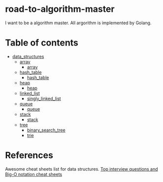 # road-to-algorithm-master

I want to be a algorithm master.
All argorithm is implemented by Golang.

# Table of contents
- [data_structures](https://github.com/bmf-san/road-to-algorithm-master/tree/master/data_structures)
  - [array](https://github.com/bmf-san/road-to-algorithm-master/tree/master/data_structures/array)
    - [array](https://github.com/bmf-san/road-to-algorithm-master/tree/master/data_structures/array/array)
  - [hash_table](https://github.com/bmf-san/road-to-algorithm-master/tree/master/data_structures/hash_table)
    - [hash_table](https://github.com/bmf-san/road-to-algorithm-master/tree/master/data_structures/hash_table/hash_table)
  - [heap](https://github.com/bmf-san/road-to-algorithm-master/tree/master/data_structures/heap)
    - [heap](https://github.com/bmf-san/road-to-algorithm-master/tree/master/data_structures/heap/heap)
  - [linked_list](https://github.com/bmf-san/road-to-algorithm-master/tree/master/data_structures/linked_list)
    - [singly_linked_list](https://github.com/bmf-san/road-to-algorithm-master/tree/master/data_structures/linked_list/singly_linked_list)
  - [queue](https://github.com/bmf-san/road-to-algorithm-master/tree/master/data_structures/queue)
    - [queue](https://github.com/bmf-san/road-to-algorithm-master/tree/master/data_structures/queue/queue)
  - [stack](https://github.com/bmf-san/road-to-algorithm-master/tree/master/data_structures/stack)
    - [stack](https://github.com/bmf-san/road-to-algorithm-master/tree/master/data_structures/tree/stack)
  - [tree](https://github.com/bmf-san/road-to-algorithm-master/tree/master/data_structures/tree )
    - [binary_search_tree](https://github.com/bmf-san/road-to-algorithm-master/tree/master/data_structures/tree/binary_search_tree)
    - [trie](https://github.com/bmf-san/road-to-algorithm-master/tree/master/data_structures/tree/trie)

# References
Awesome cheat sheets list for data structures.
[Top interview questions and Big-O notation cheat sheets](https://www.lavivienpost.com/top-interview-questions-and-big-o-notation-cheat-sheets/)
